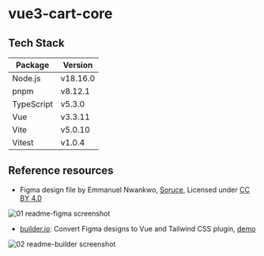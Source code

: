 # vue3-cart-core

## Tech Stack

| **Package** | **Version** |
| ----------- | ----------- |
| Node.js     | v18.16.0    |
| pnpm        | v8.12.1    |
| TypeScript  | v5.3.0      |
| Vue         | v3.3.11     |
| Vite        | v5.0.10      |
| Vitest      | v1.0.4     |

## Reference resources
- Figma design file by Emmanuel Nwankwo, [Soruce](https://www.figma.com/community/file/1233130764703685276/ecommerce-mobile-app), Licensed under [CC BY 4.0](https://creativecommons.org/licenses/by/4.0/)

![01 readme-figma screenshot](https://github.com/MollyLin/vue3-cart-core/assets/7385444/86c66378-1820-4817-b81a-e024fd7bffb3)

- [builder.io](https://www.builder.io/m/developers): Convert Figma designs to Vue and Tailwind CSS plugin, [demo](https://builder.io/fiddle/dd83cb6f4d60452caf7bc30a848e4042?fromFigma=true)

![02 readme-builder screenshot](https://github.com/MollyLin/vue3-cart-core/assets/7385444/baa78e7b-07d0-4682-87f4-aa83e6b607c0)
